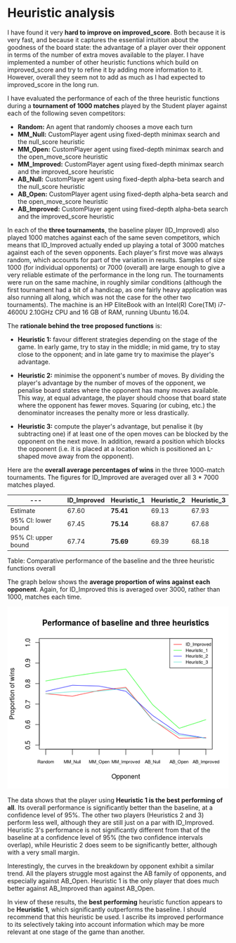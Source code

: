 # Heuristic analysis

I have found it very **hard to improve on improved_score**. Both because it is very fast, and because it captures the essential intuition about the goodness of the board state: the advantage of a player over their opponent in terms of the number of extra moves available to the player. I have implemented a number of other heuristic functions which build on improved_score and try to refine it by adding more information to it. However, overall they seem not to add as much as I had expected to improved_score in the long run.

I have evaluated the performance of each of the three heuristic functions during a **tournament of 1000 matches** played by the Student player against each of the following seven competitors:

+ **Random:** An agent that randomly chooses a move each turn
+ **MM_Null:** CustomPlayer agent using fixed-depth minimax search and the null_score heuristic
+ **MM_Open:** CustomPlayer agent using fixed-depth minimax search and the open_move_score heuristic
+ **MM_Improved:** CustomPlayer agent using fixed-depth minimax search and the improved_score heuristic
+ **AB_Null:** CustomPlayer agent using fixed-depth alpha-beta search and the null_score heuristic
+ **AB_Open:** CustomPlayer agent using fixed-depth alpha-beta search and the open_move_score heuristic
+ **AB_Improved:** CustomPlayer agent using fixed-depth alpha-beta search and the improved_score heuristic

In each of the **three tournaments**, the baseline player (ID_Improved) also played 1000 matches against each of the same seven competitors, which means that ID_Improved actually ended up playing a total of 3000 matches against each of the seven opponents. Each player's first move was always random, which accounts for part of the variation in results. Samples of size 1000 (for individual opponents) or 7000 (overall) are large enough to give a very reliable estimate of the performance in the long run. The tournaments were run on the same machine, in roughly similar conditions (although the first tournament had a bit of a handicap, as one fairly heavy application was also running all along, which was not the case for the other two tournaments). The machine is an HP EliteBook with an Intel(R) Core(TM) i7-4600U 2.10GHz CPU and 16 GB of RAM, running Ubuntu 16.04.

The **rationale behind the tree proposed functions** is: 

+ **Heuristic 1:** favour different strategies depending on the stage of the game. In early game, try to stay in the middle; in mid game, try to stay close to the opponent; and in late game try to maximise the player's advantage.

+ **Heuristic 2:** minimise the opponent's number of moves. By dividing the player's advantage by the number of moves of the opponent, we penalise board states where the opponent has many moves available. This way, at equal advantage, the player should choose that board state where the opponent has fewer moves. Squaring (or cubing, etc.) the denominator increases the penalty more or less drastically. 

+ **Heuristic 3:** compute the player's advantage, but penalise it (by subtracting one) if at least one of the open moves can be blocked by the opponent on the next move. In addition, reward a position which blocks the opponent (i.e. it is placed at a location which is positioned an L-shaped move away from the opponent).

Here are the **overall average percentages of wins** in the three 1000-match tournaments. The figures for ID_Improved are averaged over all 3 * 7000 matches played.

| --- | ID_Improved | Heuristic_1 | Heuristic_2 | Heuristic_3 |
| ------------ | ------------ | ------------- | ------------ | ------------ |
| Estimate | 67.60 | **75.41** | 69.13 | 67.93 |
| 95% CI: lower bound | 67.45 | **75.14** | 68.87 | 67.68 |
| 95% CI: upper bound | 67.74 | **75.69** | 69.39 | 68.18 ||

Table: Comparative performance of the baseline and the three heuristic functions overall

The graph below shows the **average proportion of wins against each opponent**. Again, for ID_Improved this is averaged over 3000, rather than 1000, matches each time. 

![Comparative performance of the baseline and the three heuristic functions against each opponent](heuristic_analysis.png)

The data shows that the player using **Heuristic 1 is the best performing of all**. Its overall performance is significantly better than the baseline, at a confidence level of 95%. The other two players (Heuristics 2 and 3) perform less well, although they are still just on a par with ID_Improved. Heuristic 3's performance is not significantly different from that of the baseline at a confidence level of 95% (the two confidence intervals overlap), while Heuristic 2 does seem to be significantly better, although with a very small margin.

Interestingly, the curves in the breakdown by opponent exhibit a similar trend. All the players struggle most against the AB family of opponents, and especially against AB_Open. Heuristic 1 is the only player that does much better against AB_Improved than against AB_Open.

In view of these results, the **best performing** heuristic function appears to be **Heuristic 1**, which significantly outperforms the baseline. I should recommend that this heuristic be used. I ascribe its improved performance to its selectively taking into account information which may be more relevant at one stage of the game than another.
